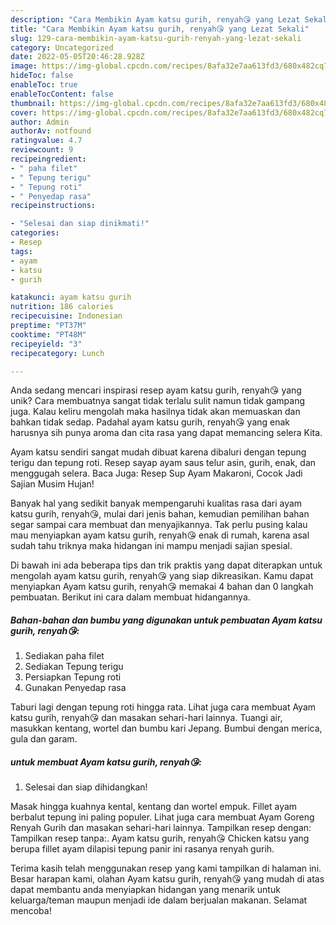 ```yaml
---
description: "Cara Membikin Ayam katsu gurih, renyah😘 yang Lezat Sekali"
title: "Cara Membikin Ayam katsu gurih, renyah😘 yang Lezat Sekali"
slug: 129-cara-membikin-ayam-katsu-gurih-renyah-yang-lezat-sekali
category: Uncategorized
date: 2022-05-05T20:46:28.928Z
image: https://img-global.cpcdn.com/recipes/8afa32e7aa613fd3/680x482cq70/ayam-katsu-gurih-renyah-foto-resep-utama.jpg
hideToc: false
enableToc: true
enableTocContent: false
thumbnail: https://img-global.cpcdn.com/recipes/8afa32e7aa613fd3/680x482cq70/ayam-katsu-gurih-renyah-foto-resep-utama.jpg
cover: https://img-global.cpcdn.com/recipes/8afa32e7aa613fd3/680x482cq70/ayam-katsu-gurih-renyah-foto-resep-utama.jpg
author: Admin
authorAv: notfound
ratingvalue: 4.7
reviewcount: 9
recipeingredient:
- " paha filet"
- " Tepung terigu"
- " Tepung roti"
- " Penyedap rasa"
recipeinstructions:

- "Selesai dan siap dinikmati!"
categories:
- Resep
tags:
- ayam
- katsu
- gurih

katakunci: ayam katsu gurih 
nutrition: 186 calories
recipecuisine: Indonesian
preptime: "PT37M"
cooktime: "PT48M"
recipeyield: "3"
recipecategory: Lunch

---
```





Anda sedang mencari inspirasi resep ayam katsu gurih, renyah😘 yang unik? Cara membuatnya sangat tidak terlalu sulit namun tidak gampang juga. Kalau keliru mengolah maka hasilnya tidak akan memuaskan dan bahkan tidak sedap. Padahal ayam katsu gurih, renyah😘 yang enak harusnya sih punya aroma dan cita rasa yang dapat memancing selera Kita.





Ayam katsu sendiri sangat mudah dibuat karena dibaluri dengan tepung terigu dan tepung roti. Resep sayap ayam saus telur asin, gurih, enak, dan menggugah selera. Baca Juga: Resep Sup Ayam Makaroni, Cocok Jadi Sajian Musim Hujan!

Banyak hal yang sedikit banyak mempengaruhi kualitas rasa dari ayam katsu gurih, renyah😘, mulai dari jenis bahan, kemudian pemilihan bahan segar sampai cara membuat dan menyajikannya. Tak perlu pusing kalau mau menyiapkan ayam katsu gurih, renyah😘 enak di rumah, karena asal sudah tahu triknya maka hidangan ini mampu menjadi sajian spesial.






Di bawah ini ada beberapa tips dan trik praktis yang dapat diterapkan untuk mengolah ayam katsu gurih, renyah😘 yang siap dikreasikan. Kamu dapat menyiapkan Ayam katsu gurih, renyah😘 memakai 4 bahan dan 0 langkah pembuatan. Berikut ini cara dalam membuat hidangannya.

<!--inarticleads1-->

##### Bahan-bahan dan bumbu yang digunakan untuk pembuatan Ayam katsu gurih, renyah😘:

1. Sediakan  paha filet
1. Sediakan  Tepung terigu
1. Persiapkan  Tepung roti
1. Gunakan  Penyedap rasa


Taburi lagi dengan tepung roti hingga rata. Lihat juga cara membuat Ayam katsu gurih, renyah😘 dan masakan sehari-hari lainnya. Tuangi air, masukkan kentang, wortel dan bumbu kari Jepang. Bumbui dengan merica, gula dan garam. 

<!--inarticleads2-->

#####  untuk membuat Ayam katsu gurih, renyah😘:


1. Selesai dan siap dihidangkan!

Masak hingga kuahnya kental, kentang dan wortel empuk. Fillet ayam berbalut tepung ini paling populer. Lihat juga cara membuat Ayam Goreng Renyah Gurih dan masakan sehari-hari lainnya. Tampilkan resep dengan: Tampilkan resep tanpa:. Ayam katsu gurih, renyah😘 Chicken katsu yang berupa fillet ayam dilapisi tepung panir ini rasanya renyah gurih. 

Terima kasih telah menggunakan resep yang kami tampilkan di halaman ini. Besar harapan kami, olahan Ayam katsu gurih, renyah😘 yang mudah di atas dapat membantu anda menyiapkan hidangan yang menarik untuk keluarga/teman maupun menjadi ide dalam berjualan makanan. Selamat mencoba!
